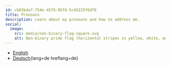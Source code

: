 ```yaml
---
id: cb83b4a7-754e-4579-85f6-5c45225f6d76
title: Pronouns
description: Learn about my pronouns and how to address me.
social:
  image:
    src: media/non-binary-flag-square.svg
    alt: Non-binary pride flag (horizontal stripes in yellow, white, purple, black).
---
```


* [English](en/)
* [Deutsch](de/){lang=de hreflang=de}
